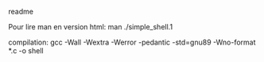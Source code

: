 readme

Pour lire man en version html: man ./simple_shell.1

compilation:
gcc -Wall -Wextra -Werror -pedantic -std=gnu89 -Wno-format *.c -o shell
